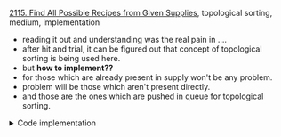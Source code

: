 [2115. Find All Possible Recipes from Given Supplies](https://leetcode.com/problems/find-all-possible-recipes-from-given-supplies/), topological sorting, medium, implementation

- reading it out and understanding was the real pain in ....
- after hit and trial, it can be figured out that concept of topological sorting is being used here.
- but **how to implement??**
- for those which are already present in supply won't be any problem.
- problem will be those which aren't present directly.
- and those are the ones which are pushed in queue for topological sorting.

<details> 
<summary> Code implementation </summary>

```cpp
vector<string> findAllRecipes(vector<string> &recipe,
                              vector<vector<string>> &ingredients,
                              vector<string> &supplies) {

  map<string, vector<string>> graph;

  set<string> supply_set;
  for (auto &x : supplies)
    supply_set.insert(x);

  map<string, int> indegree;
  for (auto &x : recipe)
    indegree[x] = 0;

  int n = recipe.size();
  for (int i = 0; i < n; i++) {
    for (int j = 0; j < ingredients[i].size(); j++) {

      auto supply_finder = supply_set.find(ingredients[i][j]);
      if (supply_finder == supply_set.end()) {
        graph[ingredients[i][j]].push_back(recipe[i]);
        indegree[recipe[i]]++;
      }
    }
  }

  queue<string> qu;
  for (auto x : indegree)
    if (x.second == 0)
      qu.push(x.first);

  vector<string> topo;

  while (!qu.empty()) {
    string u = qu.front();
    qu.pop();
    topo.push_back(u);

    for (auto &v : graph[u]) {
      indegree[v]--;
      if (indegree[v] == 0)
        qu.push(v);
    }
  }

  return topo;
}



```

</details>
